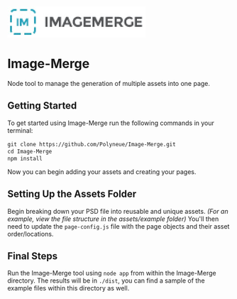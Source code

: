 ![Image Merge Icon](./image-merge-logo.jpg)

# Image-Merge
Node tool to manage the generation of multiple assets into one page.

## Getting Started
To get started using Image-Merge run the following commands in your terminal:

```
git clone https://github.com/Polyneue/Image-Merge.git
cd Image-Merge
npm install
```

Now you can begin adding your assets and creating your pages. 

## Setting Up the Assets Folder
Begin breaking down your PSD file into reusable and unique assets. *(For an example, view the file structure in the assets/example folder)* You'll then need to update the `page-config.js` file with the page objects and their asset order/locations.

## Final Steps
Run the Image-Merge tool using `node app` from within the Image-Merge directory. The results will be in `./dist`, you can find a sample of the example files within this directory as well.

